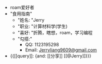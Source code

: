 - roam爱好者
- "食用指南"
    - "姓名: "Jerry
    - "职业: "计算材料学(学生)
    - "喜好: "折腾，瞎想，roam，学习编程
    - "勾搭:"
        - QQ: 1123195298
        - Email: Jerryliang9609@gmail.com
- {{[[query]]: {and: [[分享]] [[@Jerry]]}}}
